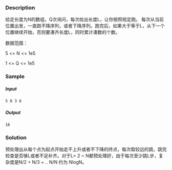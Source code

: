 ### Description

给定长度为N的数组，Q次询问，每次给出长度L，让你按照规定跑。 每次从当前位置出发，一直跑不降序列，或者下降序列。跑完后，如果大于等于L，从下一个位置继续开始，否则要凑齐长度L，同时累计凑数的个数。

数据范围：

5 <= N <= 1e5

1 <= Q <= 1e5

### Sample

##### Input

```
5 8 3 6
```

##### Output

```
16
```

### Solution

预处理出从每个点为起点开始走不上升或者不下降的终点，每次取较远的跳，跳完检查是否够L或者不足补齐。对于L= 2 ~ N都预处理好，由于每次至少跳L步，复杂度是N/2 + N/3 + .. N/N 约为 NlogN。

